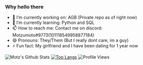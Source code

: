 ### Why hello there


- 🔭 I’m currently working on: AGB (Private repo as of right now)
- 🌱 I’m currently learning: Python and SQL
- 📫 How to reach me: Contact me on discord: Motzumoto#9773(101118549958877184)
- 😄 Pronouns: They/Them (But I really dont care, im a guy)
- ⚡ Fun fact: My girlfriend and I have been dating for 1 year now


![Motz's Github Stats](https://github-readme-stats.vercel.app/api?username=motzumoto&show_icons=true&theme=synthwave&count_private=true)
[![Top Langs](https://github-readme-stats.vercel.app/api/top-langs/?username=Motzumoto&langs_count=8&theme=radical)](https://github.com/Motzumoto/Motzumoto)
![Profile Views](https://komarev.com/ghpvc/?username=motzumoto)
